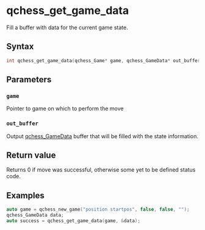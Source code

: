 # qchess_get_game_data
Fill a buffer with data for the current game state.
## Syntax
```cpp
int qchess_get_game_data(qchess_Game* game, qchess_GameData* out_buffer);
```
## Parameters
### ```game```
Pointer to game on which to perform the move

### ```out_buffer```
Output [qchess_GameData](./GameData.md) buffer that will be filled with the state information.

## Return value
Returns 0 if move was successful, otherwise some yet to be defined status code.

## Examples
```cpp
auto game = qchess_new_game("position startpos", false, false, "");
qchess_GameData data;
auto success = qchess_get_game_data(game, &data);
```

